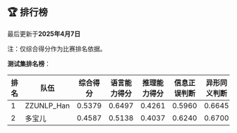 
<br/>

## 🏆 排行榜

<p class="text-center">最后更新于<strong>2025年4月7日</strong></p>

<p>注：仅综合得分作为比赛排名依据。</p>

**测试集排名榜**：

| 排名 | 队伍     | 综合得分  | 语言能力得分  | 推理能力得分  | 信息正误判断 | 异形同义判断 | 参照实体判断 | 中文方位推理 | 英文方位推理 |
| ---- | -------- | ------ | ------ | ------ | ------- | ------- | ------- | ------- | ------- |
| 1    | ZZUNLP_Han | 0.5379 | 0.6497 | 0.4261 | 0.5960 | 0.6645 | 0.6886 | 0.4271 | 0.4251 |
| 2    | 多宝儿 | 0.4587 | 0.5138 | 0.4037 | 0.6240 | 0.6700 | 0.2473 | 0.3997 | 0.4077 |

<br/>
